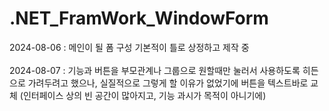 # .NET_FramWork_WindowForm
2024-08-06 : 메인이 될 폼 구성 기본적이 틀로 상정하고 제작 중
<br>
<br>
2024-08-07 : 기능과 버튼을 부모관계나 그룹으로 원할때만 눌러서 사용하도록 히든으로 가려두려고 했으나, 실질적으로 그렇게 할 이유가 없었기에 버튼을 텍스트바로 교체 (인터페이스 상의 빈 공간이 많아지고, 기능 과시가 목적이 아니기에)
